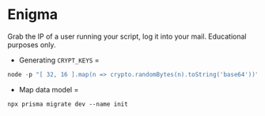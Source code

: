 # Enigma
Grab the IP of a user running your script, log it into your mail.
Educational purposes only.

* Generating `CRYPT_KEYS` = 
```ts
node -p "[ 32, 16 ].map(n => crypto.randomBytes(n).toString('base64'))"
```

* Map data model =
```
npx prisma migrate dev --name init
```
